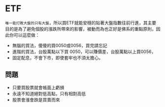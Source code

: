 # ETF

`唯一能打敗大盤的只有大盤`，所以買ETF就能安穩的貼著大盤指數往前行進，其主要目的是為了避免個股的漲跌所帶來的影響，被動而為也正好是佛系的重點原則，因此你可以這麼做：

- 無腦的買法，傻傻的買0050或0056，買完請忘記
- 進階的買法，台股萬點以下買 0050，可以賺價差，台股萬點以上買0056，
- 固定配息，不會下市，即使套牢也不須太擔心。


## 問題

- 只要買股票就會帳面上虧損
- 永遠不知道絕對低高點，只有相對高低
- 股票會漲會跌是買賣而來